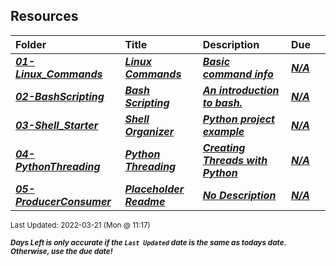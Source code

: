 ## Resources

| Folder | Title | Description | Due |  |
|:------|:------|:------|:------|:-----:|
| ***<a href="https://github.com/rugbyprof/5143-Operating-Systems/tree/master/Resources/01-Linux_Commands">01-Linux_Commands</a>*** | ***<a href="https://github.com/rugbyprof/5143-Operating-Systems/tree/master/Resources/01-Linux_Commands"> Linux Commands </a>*** | ***<a href="https://github.com/rugbyprof/5143-Operating-Systems/tree/master/Resources/01-Linux_Commands"> Basic command info</a>*** | ***<a href="https://github.com/rugbyprof/5143-Operating-Systems/tree/master/Resources/01-Linux_Commands">N/A</a>*** |  |
| ***<a href="https://github.com/rugbyprof/5143-Operating-Systems/tree/master/Resources/02-BashScripting">02-BashScripting</a>*** | ***<a href="https://github.com/rugbyprof/5143-Operating-Systems/tree/master/Resources/02-BashScripting"> Bash Scripting </a>*** | ***<a href="https://github.com/rugbyprof/5143-Operating-Systems/tree/master/Resources/02-BashScripting"> An introduction to bash.</a>*** | ***<a href="https://github.com/rugbyprof/5143-Operating-Systems/tree/master/Resources/02-BashScripting">N/A</a>*** |  |
| ***<a href="https://github.com/rugbyprof/5143-Operating-Systems/tree/master/Resources/03-Shell_Starter">03-Shell_Starter</a>*** | ***<a href="https://github.com/rugbyprof/5143-Operating-Systems/tree/master/Resources/03-Shell_Starter"> Shell Organizer </a>*** | ***<a href="https://github.com/rugbyprof/5143-Operating-Systems/tree/master/Resources/03-Shell_Starter"> Python project example</a>*** | ***<a href="https://github.com/rugbyprof/5143-Operating-Systems/tree/master/Resources/03-Shell_Starter">N/A</a>*** |  |
| ***<a href="https://github.com/rugbyprof/5143-Operating-Systems/tree/master/Resources/04-PythonThreading">04-PythonThreading</a>*** | ***<a href="https://github.com/rugbyprof/5143-Operating-Systems/tree/master/Resources/04-PythonThreading"> Python Threading </a>*** | ***<a href="https://github.com/rugbyprof/5143-Operating-Systems/tree/master/Resources/04-PythonThreading"> Creating Threads with Python</a>*** | ***<a href="https://github.com/rugbyprof/5143-Operating-Systems/tree/master/Resources/04-PythonThreading">N/A</a>*** |  |
| ***<a href="https://github.com/rugbyprof/5143-Operating-Systems/tree/master/Resources/05-ProducerConsumer">05-ProducerConsumer</a>*** | ***<a href="https://github.com/rugbyprof/5143-Operating-Systems/tree/master/Resources/05-ProducerConsumer"> Placeholder Readme </a>*** | ***<a href="https://github.com/rugbyprof/5143-Operating-Systems/tree/master/Resources/05-ProducerConsumer"> No Description</a>*** | ***<a href="https://github.com/rugbyprof/5143-Operating-Systems/tree/master/Resources/05-ProducerConsumer">N/A</a>*** |  |

<sup>Last Updated: 2022-03-21 (Mon @ 11:17)</sup> 

<sup>***Days Left is only accurate if the `Last Updated` date is the same as todays date. Otherwise, use the due date!***</sup> 